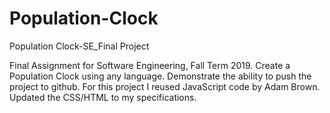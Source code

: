 # Population-Clock
Population Clock-SE_Final Project

Final Assignment for Software Engineering, Fall Term 2019.
Create a Population Clock using any language. Demonstrate the ability to push the project to github.
For this project I reused JavaScript code by Adam Brown.
Updated the CSS/HTML to my specifications.
